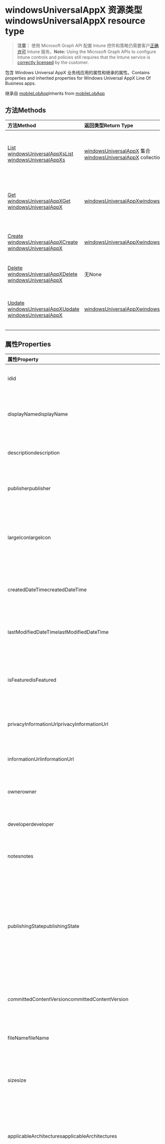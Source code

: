 # <a name="windowsuniversalappx-resource-type"></a><span data-ttu-id="0f9b6-101">windowsUniversalAppX 资源类型</span><span class="sxs-lookup"><span data-stu-id="0f9b6-101">windowsUniversalAppX resource type</span></span>

> <span data-ttu-id="0f9b6-102">**注意：** 使用 Microsoft Graph API 配置 Intune 控件和策略仍需要客户[正确许可](https://go.microsoft.com/fwlink/?linkid=839381) Intune 服务。</span><span class="sxs-lookup"><span data-stu-id="0f9b6-102">**Note:** Using the Microsoft Graph APIs to configure Intune controls and policies still requires that the Intune service is [correctly licensed](https://go.microsoft.com/fwlink/?linkid=839381) by the customer.</span></span>

<span data-ttu-id="0f9b6-103">包含 Windows Universal AppX 业务线应用的属性和继承的属性。</span><span class="sxs-lookup"><span data-stu-id="0f9b6-103">Contains properties and inherited properties for Windows Universal AppX Line Of Business apps.</span></span>

<span data-ttu-id="0f9b6-104">继承自 [mobileLobApp](../resources/intune_apps_mobilelobapp.md)</span><span class="sxs-lookup"><span data-stu-id="0f9b6-104">Inherits from [mobileLobApp](../resources/intune_apps_mobilelobapp.md)</span></span>

## <a name="methods"></a><span data-ttu-id="0f9b6-105">方法</span><span class="sxs-lookup"><span data-stu-id="0f9b6-105">Methods</span></span>
|<span data-ttu-id="0f9b6-106">方法</span><span class="sxs-lookup"><span data-stu-id="0f9b6-106">Method</span></span>|<span data-ttu-id="0f9b6-107">返回类型</span><span class="sxs-lookup"><span data-stu-id="0f9b6-107">Return Type</span></span>|<span data-ttu-id="0f9b6-108">说明</span><span class="sxs-lookup"><span data-stu-id="0f9b6-108">Description</span></span>|
|:---|:---|:---|
|[<span data-ttu-id="0f9b6-109">List windowsUniversalAppXs</span><span class="sxs-lookup"><span data-stu-id="0f9b6-109">List windowsUniversalAppXs</span></span>](../api/intune_apps_windowsuniversalappx_list.md)|<span data-ttu-id="0f9b6-110">[windowsUniversalAppX](../resources/intune_apps_windowsuniversalappx.md) 集合</span><span class="sxs-lookup"><span data-stu-id="0f9b6-110">[windowsUniversalAppX](../resources/intune_apps_windowsuniversalappx.md) collection</span></span>|<span data-ttu-id="0f9b6-111">列出 [windowsUniversalAppX](../resources/intune_apps_windowsuniversalappx.md) 对象的属性和关系。</span><span class="sxs-lookup"><span data-stu-id="0f9b6-111">List properties and relationships of the [windowsUniversalAppX](../resources/intune_apps_windowsuniversalappx.md) objects.</span></span>|
|[<span data-ttu-id="0f9b6-112">Get windowsUniversalAppX</span><span class="sxs-lookup"><span data-stu-id="0f9b6-112">Get windowsUniversalAppX</span></span>](../api/intune_apps_windowsuniversalappx_get.md)|[<span data-ttu-id="0f9b6-113">windowsUniversalAppX</span><span class="sxs-lookup"><span data-stu-id="0f9b6-113">windowsUniversalAppX</span></span>](../resources/intune_apps_windowsuniversalappx.md)|<span data-ttu-id="0f9b6-114">读取 [windowsUniversalAppX](../resources/intune_apps_windowsuniversalappx.md) 对象的属性和关系。</span><span class="sxs-lookup"><span data-stu-id="0f9b6-114">Read properties and relationships of the [windowsUniversalAppX](../resources/intune_apps_windowsuniversalappx.md) object.</span></span>|
|[<span data-ttu-id="0f9b6-115">Create windowsUniversalAppX</span><span class="sxs-lookup"><span data-stu-id="0f9b6-115">Create windowsUniversalAppX</span></span>](../api/intune_apps_windowsuniversalappx_create.md)|[<span data-ttu-id="0f9b6-116">windowsUniversalAppX</span><span class="sxs-lookup"><span data-stu-id="0f9b6-116">windowsUniversalAppX</span></span>](../resources/intune_apps_windowsuniversalappx.md)|<span data-ttu-id="0f9b6-117">创建新的 [windowsUniversalAppX](../resources/intune_apps_windowsuniversalappx.md) 对象。</span><span class="sxs-lookup"><span data-stu-id="0f9b6-117">Create a new [windowsUniversalAppX](../resources/intune_apps_windowsuniversalappx.md) object.</span></span>|
|[<span data-ttu-id="0f9b6-118">Delete windowsUniversalAppX</span><span class="sxs-lookup"><span data-stu-id="0f9b6-118">Delete windowsUniversalAppX</span></span>](../api/intune_apps_windowsuniversalappx_delete.md)|<span data-ttu-id="0f9b6-119">无</span><span class="sxs-lookup"><span data-stu-id="0f9b6-119">None</span></span>|<span data-ttu-id="0f9b6-120">删除 [windowsUniversalAppX](../resources/intune_apps_windowsuniversalappx.md)。</span><span class="sxs-lookup"><span data-stu-id="0f9b6-120">Deletes a [windowsUniversalAppX](../resources/intune_apps_windowsuniversalappx.md).</span></span>|
|[<span data-ttu-id="0f9b6-121">Update windowsUniversalAppX</span><span class="sxs-lookup"><span data-stu-id="0f9b6-121">Update windowsUniversalAppX</span></span>](../api/intune_apps_windowsuniversalappx_update.md)|[<span data-ttu-id="0f9b6-122">windowsUniversalAppX</span><span class="sxs-lookup"><span data-stu-id="0f9b6-122">windowsUniversalAppX</span></span>](../resources/intune_apps_windowsuniversalappx.md)|<span data-ttu-id="0f9b6-123">更新 [windowsUniversalAppX](../resources/intune_apps_windowsuniversalappx.md) 对象的属性。</span><span class="sxs-lookup"><span data-stu-id="0f9b6-123">Update the properties of a [windowsUniversalAppX](../resources/intune_apps_windowsuniversalappx.md) object.</span></span>|

## <a name="properties"></a><span data-ttu-id="0f9b6-124">属性</span><span class="sxs-lookup"><span data-stu-id="0f9b6-124">Properties</span></span>
|<span data-ttu-id="0f9b6-125">属性</span><span class="sxs-lookup"><span data-stu-id="0f9b6-125">Property</span></span>|<span data-ttu-id="0f9b6-126">类型</span><span class="sxs-lookup"><span data-stu-id="0f9b6-126">Type</span></span>|<span data-ttu-id="0f9b6-127">说明</span><span class="sxs-lookup"><span data-stu-id="0f9b6-127">Description</span></span>|
|:---|:---|:---|
|<span data-ttu-id="0f9b6-128">id</span><span class="sxs-lookup"><span data-stu-id="0f9b6-128">id</span></span>|<span data-ttu-id="0f9b6-129">String</span><span class="sxs-lookup"><span data-stu-id="0f9b6-129">String</span></span>|<span data-ttu-id="0f9b6-130">实体的键。</span><span class="sxs-lookup"><span data-stu-id="0f9b6-130">Key of the entity.</span></span> <span data-ttu-id="0f9b6-131">继承自 [mobileApp](../resources/intune_apps_mobileapp.md)</span><span class="sxs-lookup"><span data-stu-id="0f9b6-131">Inherited from [mobileApp](../resources/intune_apps_mobileapp.md)</span></span>|
|<span data-ttu-id="0f9b6-132">displayName</span><span class="sxs-lookup"><span data-stu-id="0f9b6-132">displayName</span></span>|<span data-ttu-id="0f9b6-133">String</span><span class="sxs-lookup"><span data-stu-id="0f9b6-133">String</span></span>|<span data-ttu-id="0f9b6-134">管理员提供或导入的应用标题。</span><span class="sxs-lookup"><span data-stu-id="0f9b6-134">The admin provided or imported title of the app.</span></span> <span data-ttu-id="0f9b6-135">继承自 [mobileApp](../resources/intune_apps_mobileapp.md)</span><span class="sxs-lookup"><span data-stu-id="0f9b6-135">Inherited from [mobileApp](../resources/intune_apps_mobileapp.md)</span></span>|
|<span data-ttu-id="0f9b6-136">description</span><span class="sxs-lookup"><span data-stu-id="0f9b6-136">description</span></span>|<span data-ttu-id="0f9b6-137">String</span><span class="sxs-lookup"><span data-stu-id="0f9b6-137">String</span></span>|<span data-ttu-id="0f9b6-138">应用的说明。</span><span class="sxs-lookup"><span data-stu-id="0f9b6-138">The description of the app.</span></span> <span data-ttu-id="0f9b6-139">继承自 [mobileApp](../resources/intune_apps_mobileapp.md)</span><span class="sxs-lookup"><span data-stu-id="0f9b6-139">Inherited from [mobileApp](../resources/intune_apps_mobileapp.md)</span></span>|
|<span data-ttu-id="0f9b6-140">publisher</span><span class="sxs-lookup"><span data-stu-id="0f9b6-140">publisher</span></span>|<span data-ttu-id="0f9b6-141">String</span><span class="sxs-lookup"><span data-stu-id="0f9b6-141">String</span></span>|<span data-ttu-id="0f9b6-142">应用的发布者。</span><span class="sxs-lookup"><span data-stu-id="0f9b6-142">The publisher of the app.</span></span> <span data-ttu-id="0f9b6-143">继承自 [mobileApp](../resources/intune_apps_mobileapp.md)</span><span class="sxs-lookup"><span data-stu-id="0f9b6-143">Inherited from [mobileApp](../resources/intune_apps_mobileapp.md)</span></span>|
|<span data-ttu-id="0f9b6-144">largeIcon</span><span class="sxs-lookup"><span data-stu-id="0f9b6-144">largeIcon</span></span>|[<span data-ttu-id="0f9b6-145">mimeContent</span><span class="sxs-lookup"><span data-stu-id="0f9b6-145">mimeContent</span></span>](../resources/intune_shared_mimecontent.md)|<span data-ttu-id="0f9b6-146">要显示在应用详细信息中并用于图标上传的大图标。</span><span class="sxs-lookup"><span data-stu-id="0f9b6-146">The large icon, to be displayed in the app details and used for upload of the icon.</span></span> <span data-ttu-id="0f9b6-147">继承自 [mobileApp](../resources/intune_apps_mobileapp.md)</span><span class="sxs-lookup"><span data-stu-id="0f9b6-147">Inherited from [mobileApp](../resources/intune_apps_mobileapp.md)</span></span>|
|<span data-ttu-id="0f9b6-148">createdDateTime</span><span class="sxs-lookup"><span data-stu-id="0f9b6-148">createdDateTime</span></span>|<span data-ttu-id="0f9b6-149">DateTimeOffset</span><span class="sxs-lookup"><span data-stu-id="0f9b6-149">DateTimeOffset</span></span>|<span data-ttu-id="0f9b6-150">创建应用的日期和时间。</span><span class="sxs-lookup"><span data-stu-id="0f9b6-150">The date and time the app was created.</span></span> <span data-ttu-id="0f9b6-151">继承自 [mobileApp](../resources/intune_apps_mobileapp.md)</span><span class="sxs-lookup"><span data-stu-id="0f9b6-151">Inherited from [mobileApp](../resources/intune_apps_mobileapp.md)</span></span>|
|<span data-ttu-id="0f9b6-152">lastModifiedDateTime</span><span class="sxs-lookup"><span data-stu-id="0f9b6-152">lastModifiedDateTime</span></span>|<span data-ttu-id="0f9b6-153">DateTimeOffset</span><span class="sxs-lookup"><span data-stu-id="0f9b6-153">DateTimeOffset</span></span>|<span data-ttu-id="0f9b6-154">上次修改应用的日期和时间。</span><span class="sxs-lookup"><span data-stu-id="0f9b6-154">The date and time the app was last modified.</span></span> <span data-ttu-id="0f9b6-155">继承自 [mobileApp](../resources/intune_apps_mobileapp.md)</span><span class="sxs-lookup"><span data-stu-id="0f9b6-155">Inherited from [mobileApp](../resources/intune_apps_mobileapp.md)</span></span>|
|<span data-ttu-id="0f9b6-156">isFeatured</span><span class="sxs-lookup"><span data-stu-id="0f9b6-156">isFeatured</span></span>|<span data-ttu-id="0f9b6-157">Boolean</span><span class="sxs-lookup"><span data-stu-id="0f9b6-157">Boolean</span></span>|<span data-ttu-id="0f9b6-158">指示应用是否被管理员标记为特色的值 继承自 [mobileApp](../resources/intune_apps_mobileapp.md)</span><span class="sxs-lookup"><span data-stu-id="0f9b6-158">The value indicating whether the app is marked as featured by the admin. Inherited from [mobileApp](../resources/intune_apps_mobileapp.md)</span></span>|
|<span data-ttu-id="0f9b6-159">privacyInformationUrl</span><span class="sxs-lookup"><span data-stu-id="0f9b6-159">privacyInformationUrl</span></span>|<span data-ttu-id="0f9b6-160">String</span><span class="sxs-lookup"><span data-stu-id="0f9b6-160">String</span></span>|<span data-ttu-id="0f9b6-161">隐私声明 Url。</span><span class="sxs-lookup"><span data-stu-id="0f9b6-161">The privacy statement Url.</span></span> <span data-ttu-id="0f9b6-162">继承自 [mobileApp](../resources/intune_apps_mobileapp.md)</span><span class="sxs-lookup"><span data-stu-id="0f9b6-162">Inherited from [mobileApp](../resources/intune_apps_mobileapp.md)</span></span>|
|<span data-ttu-id="0f9b6-163">informationUrl</span><span class="sxs-lookup"><span data-stu-id="0f9b6-163">informationUrl</span></span>|<span data-ttu-id="0f9b6-164">String</span><span class="sxs-lookup"><span data-stu-id="0f9b6-164">String</span></span>|<span data-ttu-id="0f9b6-165">详细信息 Url。</span><span class="sxs-lookup"><span data-stu-id="0f9b6-165">The more information Url.</span></span> <span data-ttu-id="0f9b6-166">继承自 [mobileApp](../resources/intune_apps_mobileapp.md)</span><span class="sxs-lookup"><span data-stu-id="0f9b6-166">Inherited from [mobileApp](../resources/intune_apps_mobileapp.md)</span></span>|
|<span data-ttu-id="0f9b6-167">owner</span><span class="sxs-lookup"><span data-stu-id="0f9b6-167">owner</span></span>|<span data-ttu-id="0f9b6-168">String</span><span class="sxs-lookup"><span data-stu-id="0f9b6-168">String</span></span>|<span data-ttu-id="0f9b6-169">应用的所有者。</span><span class="sxs-lookup"><span data-stu-id="0f9b6-169">The owner of the app.</span></span> <span data-ttu-id="0f9b6-170">继承自 [mobileApp](../resources/intune_apps_mobileapp.md)</span><span class="sxs-lookup"><span data-stu-id="0f9b6-170">Inherited from [mobileApp](../resources/intune_apps_mobileapp.md)</span></span>|
|<span data-ttu-id="0f9b6-171">developer</span><span class="sxs-lookup"><span data-stu-id="0f9b6-171">developer</span></span>|<span data-ttu-id="0f9b6-172">String</span><span class="sxs-lookup"><span data-stu-id="0f9b6-172">String</span></span>|<span data-ttu-id="0f9b6-173">应用的开发者。</span><span class="sxs-lookup"><span data-stu-id="0f9b6-173">The developer of the app.</span></span> <span data-ttu-id="0f9b6-174">继承自 [mobileApp](../resources/intune_apps_mobileapp.md)</span><span class="sxs-lookup"><span data-stu-id="0f9b6-174">Inherited from [mobileApp](../resources/intune_apps_mobileapp.md)</span></span>|
|<span data-ttu-id="0f9b6-175">notes</span><span class="sxs-lookup"><span data-stu-id="0f9b6-175">notes</span></span>|<span data-ttu-id="0f9b6-176">String</span><span class="sxs-lookup"><span data-stu-id="0f9b6-176">String</span></span>|<span data-ttu-id="0f9b6-177">应用的备注。</span><span class="sxs-lookup"><span data-stu-id="0f9b6-177">Notes for the app.</span></span> <span data-ttu-id="0f9b6-178">继承自 [mobileApp](../resources/intune_apps_mobileapp.md)</span><span class="sxs-lookup"><span data-stu-id="0f9b6-178">Inherited from [mobileApp](../resources/intune_apps_mobileapp.md)</span></span>|
|<span data-ttu-id="0f9b6-179">publishingState</span><span class="sxs-lookup"><span data-stu-id="0f9b6-179">publishingState</span></span>|[<span data-ttu-id="0f9b6-180">mobileAppPublishingState</span><span class="sxs-lookup"><span data-stu-id="0f9b6-180">mobileAppPublishingState</span></span>](../resources/intune_apps_mobileapppublishingstate.md)|<span data-ttu-id="0f9b6-181">应用的发布状态。</span><span class="sxs-lookup"><span data-stu-id="0f9b6-181">The publishing state for the app.</span></span> <span data-ttu-id="0f9b6-182">除非应用已发布，否则无法分配应用。</span><span class="sxs-lookup"><span data-stu-id="0f9b6-182">The app cannot be assigned unless the app is published.</span></span> <span data-ttu-id="0f9b6-183">继承自[mobileApp](../resources/intune_apps_mobileapp.md)。</span><span class="sxs-lookup"><span data-stu-id="0f9b6-183">Inherited from [mobileApp](../resources/intune_apps_mobileapp.md).</span></span> <span data-ttu-id="0f9b6-184">可取值为：`notPublished`、`processing`、`published`。</span><span class="sxs-lookup"><span data-stu-id="0f9b6-184">Possible values are: `notPublished`, `processing`, `published`.</span></span>|
|<span data-ttu-id="0f9b6-185">committedContentVersion</span><span class="sxs-lookup"><span data-stu-id="0f9b6-185">committedContentVersion</span></span>|<span data-ttu-id="0f9b6-186">String</span><span class="sxs-lookup"><span data-stu-id="0f9b6-186">String</span></span>|<span data-ttu-id="0f9b6-187">内部提交的内容版本。</span><span class="sxs-lookup"><span data-stu-id="0f9b6-187">The internal committed content version.</span></span> <span data-ttu-id="0f9b6-188">继承自 [mobileLobApp](../resources/intune_apps_mobilelobapp.md)</span><span class="sxs-lookup"><span data-stu-id="0f9b6-188">Inherited from [mobileLobApp](../resources/intune_apps_mobilelobapp.md)</span></span>|
|<span data-ttu-id="0f9b6-189">fileName</span><span class="sxs-lookup"><span data-stu-id="0f9b6-189">fileName</span></span>|<span data-ttu-id="0f9b6-190">String</span><span class="sxs-lookup"><span data-stu-id="0f9b6-190">String</span></span>|<span data-ttu-id="0f9b6-191">主 Lob 应用程序文件的名称。</span><span class="sxs-lookup"><span data-stu-id="0f9b6-191">The name of the main Lob application file.</span></span> <span data-ttu-id="0f9b6-192">继承自 [mobileLobApp](../resources/intune_apps_mobilelobapp.md)</span><span class="sxs-lookup"><span data-stu-id="0f9b6-192">Inherited from [mobileLobApp](../resources/intune_apps_mobilelobapp.md)</span></span>|
|<span data-ttu-id="0f9b6-193">size</span><span class="sxs-lookup"><span data-stu-id="0f9b6-193">size</span></span>|<span data-ttu-id="0f9b6-194">Int64</span><span class="sxs-lookup"><span data-stu-id="0f9b6-194">Int64</span></span>|<span data-ttu-id="0f9b6-195">总大小，包括所有已上传文件。</span><span class="sxs-lookup"><span data-stu-id="0f9b6-195">The total size, including all uploaded files.</span></span> <span data-ttu-id="0f9b6-196">继承自 [mobileLobApp](../resources/intune_apps_mobilelobapp.md)</span><span class="sxs-lookup"><span data-stu-id="0f9b6-196">Inherited from [mobileLobApp](../resources/intune_apps_mobilelobapp.md)</span></span>|
|<span data-ttu-id="0f9b6-197">applicableArchitectures</span><span class="sxs-lookup"><span data-stu-id="0f9b6-197">applicableArchitectures</span></span>|[<span data-ttu-id="0f9b6-198">windowsArchitecture</span><span class="sxs-lookup"><span data-stu-id="0f9b6-198">windowsArchitecture</span></span>](../resources/intune_apps_windowsarchitecture.md)|<span data-ttu-id="0f9b6-199">可运行此应用的 Windows 体系结构。</span><span class="sxs-lookup"><span data-stu-id="0f9b6-199">The Windows architecture(s) for which this app can run on.</span></span> <span data-ttu-id="0f9b6-200">可取值为：`none`、`x86`、`x64`、`arm`、`neutral`。</span><span class="sxs-lookup"><span data-stu-id="0f9b6-200">Possible values are: `none`, `x86`, `x64`, `arm`, `neutral`.</span></span>|
|<span data-ttu-id="0f9b6-201">applicableDeviceTypes</span><span class="sxs-lookup"><span data-stu-id="0f9b6-201">applicableDeviceTypes</span></span>|[<span data-ttu-id="0f9b6-202">windowsDeviceType</span><span class="sxs-lookup"><span data-stu-id="0f9b6-202">windowsDeviceType</span></span>](../resources/intune_apps_windowsdevicetype.md)|<span data-ttu-id="0f9b6-203">可运行此应用的 Windows 设备类型。</span><span class="sxs-lookup"><span data-stu-id="0f9b6-203">The Windows device type(s) for which this app can run on.</span></span> <span data-ttu-id="0f9b6-204">可取值为：`none`、`desktop`、`mobile`、`holographic`、`team`。</span><span class="sxs-lookup"><span data-stu-id="0f9b6-204">Possible values are: `none`, `desktop`, `mobile`, `holographic`, `team`.</span></span>|
|<span data-ttu-id="0f9b6-205">identityName</span><span class="sxs-lookup"><span data-stu-id="0f9b6-205">identityName</span></span>|<span data-ttu-id="0f9b6-206">String</span><span class="sxs-lookup"><span data-stu-id="0f9b6-206">String</span></span>|<span data-ttu-id="0f9b6-207">标识名称。</span><span class="sxs-lookup"><span data-stu-id="0f9b6-207">The Identity Name.</span></span>|
|<span data-ttu-id="0f9b6-208">identityPublisherHash</span><span class="sxs-lookup"><span data-stu-id="0f9b6-208">identityPublisherHash</span></span>|<span data-ttu-id="0f9b6-209">String</span><span class="sxs-lookup"><span data-stu-id="0f9b6-209">String</span></span>|<span data-ttu-id="0f9b6-210">标识发布者哈希。</span><span class="sxs-lookup"><span data-stu-id="0f9b6-210">The Identity Publisher Hash.</span></span>|
|<span data-ttu-id="0f9b6-211">identityResourceIdentifier</span><span class="sxs-lookup"><span data-stu-id="0f9b6-211">identityResourceIdentifier</span></span>|<span data-ttu-id="0f9b6-212">String</span><span class="sxs-lookup"><span data-stu-id="0f9b6-212">String</span></span>|<span data-ttu-id="0f9b6-213">标识资源标识符。</span><span class="sxs-lookup"><span data-stu-id="0f9b6-213">The Identity Resource Identifier.</span></span>|
|<span data-ttu-id="0f9b6-214">isBundle</span><span class="sxs-lookup"><span data-stu-id="0f9b6-214">isBundle</span></span>|<span data-ttu-id="0f9b6-215">Boolean</span><span class="sxs-lookup"><span data-stu-id="0f9b6-215">Boolean</span></span>|<span data-ttu-id="0f9b6-216">应用是否为捆绑包。</span><span class="sxs-lookup"><span data-stu-id="0f9b6-216">Whether or not the app is a bundle.</span></span>|
|<span data-ttu-id="0f9b6-217">minimumSupportedOperatingSystem</span><span class="sxs-lookup"><span data-stu-id="0f9b6-217">minimumSupportedOperatingSystem</span></span>|[<span data-ttu-id="0f9b6-218">windowsMinimumOperatingSystem</span><span class="sxs-lookup"><span data-stu-id="0f9b6-218">windowsMinimumOperatingSystem</span></span>](../resources/intune_apps_windowsminimumoperatingsystem.md)|<span data-ttu-id="0f9b6-219">最低适用操作系统的值。</span><span class="sxs-lookup"><span data-stu-id="0f9b6-219">The value for the minimum applicable operating system.</span></span>|
|<span data-ttu-id="0f9b6-220">identityVersion</span><span class="sxs-lookup"><span data-stu-id="0f9b6-220">identityVersion</span></span>|<span data-ttu-id="0f9b6-221">String</span><span class="sxs-lookup"><span data-stu-id="0f9b6-221">String</span></span>|<span data-ttu-id="0f9b6-222">标识版本。</span><span class="sxs-lookup"><span data-stu-id="0f9b6-222">The identity version.</span></span>|

## <a name="relationships"></a><span data-ttu-id="0f9b6-223">关系</span><span class="sxs-lookup"><span data-stu-id="0f9b6-223">Relationships</span></span>
|<span data-ttu-id="0f9b6-224">关系</span><span class="sxs-lookup"><span data-stu-id="0f9b6-224">Relationship</span></span>|<span data-ttu-id="0f9b6-225">类型</span><span class="sxs-lookup"><span data-stu-id="0f9b6-225">Type</span></span>|<span data-ttu-id="0f9b6-226">说明</span><span class="sxs-lookup"><span data-stu-id="0f9b6-226">Description</span></span>|
|:---|:---|:---|
|<span data-ttu-id="0f9b6-227">categories</span><span class="sxs-lookup"><span data-stu-id="0f9b6-227">categories</span></span>|<span data-ttu-id="0f9b6-228">[mobileAppCategory](../resources/intune_apps_mobileappcategory.md) 集合</span><span class="sxs-lookup"><span data-stu-id="0f9b6-228">[mobileAppCategory](../resources/intune_apps_mobileappcategory.md) collection</span></span>|<span data-ttu-id="0f9b6-229">此应用的类别列表。</span><span class="sxs-lookup"><span data-stu-id="0f9b6-229">The list of categories for this app.</span></span> <span data-ttu-id="0f9b6-230">继承自 [mobileApp](../resources/intune_apps_mobileapp.md)</span><span class="sxs-lookup"><span data-stu-id="0f9b6-230">Inherited from [mobileApp](../resources/intune_apps_mobileapp.md)</span></span>|
|<span data-ttu-id="0f9b6-231">assignments</span><span class="sxs-lookup"><span data-stu-id="0f9b6-231">assignments</span></span>|<span data-ttu-id="0f9b6-232">[mobileAppAssignment](../resources/intune_apps_mobileappassignment.md) 集合</span><span class="sxs-lookup"><span data-stu-id="0f9b6-232">[mobileAppAssignment](../resources/intune_apps_mobileappassignment.md) collection</span></span>|<span data-ttu-id="0f9b6-233">此移动应用的组分配的列表。</span><span class="sxs-lookup"><span data-stu-id="0f9b6-233">The list of group assignments for this mobile app.</span></span> <span data-ttu-id="0f9b6-234">继承自 [mobileApp](../resources/intune_apps_mobileapp.md)</span><span class="sxs-lookup"><span data-stu-id="0f9b6-234">Inherited from [mobileApp](../resources/intune_apps_mobileapp.md)</span></span>|
|<span data-ttu-id="0f9b6-235">contentVersions</span><span class="sxs-lookup"><span data-stu-id="0f9b6-235">contentVersions</span></span>|<span data-ttu-id="0f9b6-236">[mobileAppContent](../resources/intune_apps_mobileappcontent.md) 集合</span><span class="sxs-lookup"><span data-stu-id="0f9b6-236">[mobileAppContent](../resources/intune_apps_mobileappcontent.md) collection</span></span>|<span data-ttu-id="0f9b6-237">此应用的内容版本列表。</span><span class="sxs-lookup"><span data-stu-id="0f9b6-237">The list of content versions for this app.</span></span> <span data-ttu-id="0f9b6-238">继承自 [mobileLobApp](../resources/intune_apps_mobilelobapp.md)</span><span class="sxs-lookup"><span data-stu-id="0f9b6-238">Inherited from [mobileLobApp](../resources/intune_apps_mobilelobapp.md)</span></span>|

## <a name="json-representation"></a><span data-ttu-id="0f9b6-239">JSON 表示形式</span><span class="sxs-lookup"><span data-stu-id="0f9b6-239">JSON Representation</span></span>
<span data-ttu-id="0f9b6-240">下面是资源的 JSON 表示形式。</span><span class="sxs-lookup"><span data-stu-id="0f9b6-240">Here is a JSON representation of the resource.</span></span>
<!-- {
  "blockType": "resource",
  "keyProperty": "id",
  "@odata.type": "microsoft.graph.windowsUniversalAppX"
}
-->
``` json
{
  "@odata.type": "#microsoft.graph.windowsUniversalAppX",
  "id": "String (identifier)",
  "displayName": "String",
  "description": "String",
  "publisher": "String",
  "largeIcon": {
    "@odata.type": "microsoft.graph.mimeContent",
    "type": "String",
    "value": "binary"
  },
  "createdDateTime": "String (timestamp)",
  "lastModifiedDateTime": "String (timestamp)",
  "isFeatured": true,
  "privacyInformationUrl": "String",
  "informationUrl": "String",
  "owner": "String",
  "developer": "String",
  "notes": "String",
  "publishingState": "String",
  "committedContentVersion": "String",
  "fileName": "String",
  "size": 1024,
  "applicableArchitectures": "String",
  "applicableDeviceTypes": "String",
  "identityName": "String",
  "identityPublisherHash": "String",
  "identityResourceIdentifier": "String",
  "isBundle": true,
  "minimumSupportedOperatingSystem": {
    "@odata.type": "microsoft.graph.windowsMinimumOperatingSystem",
    "v8_0": true,
    "v8_1": true,
    "v10_0": true
  },
  "identityVersion": "String"
}
```



